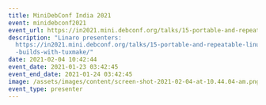 ```yaml
---
title: MiniDebConf India 2021
event: minidebconf2021
event_url: https://in2021.mini.debconf.org/talks/15-portable-and-repeatable-linux-kernel-builds-with-tuxmake/
description: "Linaro presenters:
  https://in2021.mini.debconf.org/talks/15-portable-and-repeatable-linux-kernel\
  -builds-with-tuxmake/"
date: 2021-02-04 10:42:44
event_date: 2021-01-23 03:42:45
event_end_date: 2021-01-24 03:42:45
image: /assets/images/content/screen-shot-2021-02-04-at-10.44.04-am.png
event_type: presenter
---
```

